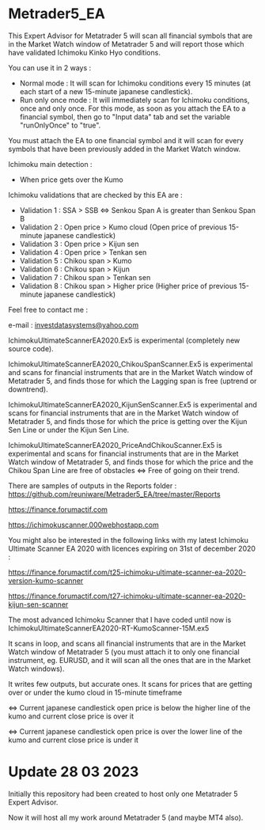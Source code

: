 # Metrader5_EA

This Expert Advisor for Metatrader 5 will scan all financial symbols that are in the Market Watch window of Metatrader 5 and will report those which have validated Ichimoku Kinko Hyo conditions.

You can use it in 2 ways :
  - Normal mode : It will scan for Ichimoku conditions every 15 minutes (at each start of a new 15-minute japanese candlestick).
  - Run only once mode : It will immediately scan for Ichimoku conditions, once and only once. For this mode, as soon as you attach the EA to a financial symbol, then go to "Input data" tab and set the variable "runOnlyOnce" to "true".

You must attach the EA to one financial symbol and it will scan for every symbols that have been previously added in the Market Watch window.

Ichimoku main detection :
  - When price gets over the Kumo

Ichimoku validations that are checked by this EA are :
  - Validation 1 : SSA > SSB <=> Senkou Span A is greater than Senkou Span B 
  - Validation 2 : Open price > Kumo cloud (Open price of previous 15-minute japanese candlestick)
  - Validation 3 : Open price > Kijun sen
  - Validation 4 : Open price > Tenkan sen
  - Validation 5 : Chikou span > Kumo
  - Validation 6 : Chikou span > Kijun
  - Validation 7 : Chikou span > Tenkan sen
  - Validation 8 : Chikou span > Higher price (Higher price of previous 15-minute japanese candlestick)
 
Feel free to contact me :

e-mail : investdatasystems@yahoo.com


IchimokuUltimateScannerEA2020.Ex5 is experimental (completely new source code).

IchimokuUltimateScannerEA2020_ChikouSpanScanner.Ex5 is experimental and scans for financial instruments that are in the Market Watch window of Metatrader 5, and finds those for which the Lagging span is free (uptrend or downtrend).

IchimokuUltimateScannerEA2020_KijunSenScanner.Ex5 is experimental and scans for financial instruments that are in the Market Watch window of Metatrader 5, and finds those for which the price is getting over the Kijun Sen Line or under the Kijun Sen Line.

IchimokuUltimateScannerEA2020_PriceAndChikouScanner.Ex5 is experimental and scans for financial instruments that are in the Market Watch window of Metatrader 5, and finds those for which the price and the Chikou Span Line are free of obstacles <=> Free of going on their trend.

There are samples of outputs in the Reports folder : https://github.com/reuniware/Metrader5_EA/tree/master/Reports

https://finance.forumactif.com

https://ichimokuscanner.000webhostapp.com


You might also be interested  in the following links with my latest Ichimoku Ultimate Scanner EA 2020 with licences expiring on 31st of december 2020 :

https://finance.forumactif.com/t25-ichimoku-ultimate-scanner-ea-2020-version-kumo-scanner

https://finance.forumactif.com/t27-ichimoku-ultimate-scanner-ea-2020-kijun-sen-scanner


The most advanced Ichimoku Scanner that I have coded until now is IchimokuUltimateScannerEA2020-RT-KumoScanner-15M.ex5

It scans in loop, and scans all financial instruments that are in the Market Watch window of Metatrader 5 (you must attach it to only one financial instrument, eg. EURUSD, and it will scan all the ones that are in the Market Watch windows).

It writes few outputs, but accurate ones. It scans for prices that are getting over or under the kumo cloud in 15-minute timeframe 

<=> Current japanese candlestick open price is below the higher line of the kumo and current close price is over it

<=> Current japanese candlestick open price is over the lower line of the kumo and current close price is under it


# Update 28 03 2023

Initially this repository had been created to host only one Metatrader 5 Expert Advisor.

Now it will host all my work around Metatrader 5 (and maybe MT4 also).


